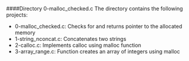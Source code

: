 ####Directory 0-malloc_checked.c
The directory contains the following projects:
* 0-malloc_checked.c: Checks for and returns pointer to the allocated memory
* 1-string_nconcat.c: Concatenates two strings 
* 2-calloc.c: Implements calloc using malloc function
* 3-array_range.c: Function creates an array of integers using malloc

